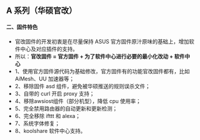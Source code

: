 ## A 系列（华硕官改）

#### 二、固件特色
* 官改固件的开发初衷是在尽量保持 ASUS 官方固件原汁原味的基础上，增加软件中心及对应插件的支持。
* 所以：**官改固件 = 官方固件 + 为了软件中心进行必要的最小化改动 + 软件中心**
* 1、使用官方固件源代码为基础修改，官方固件有的功能官改固件都有，比如 AiMesh、UU 加速器等；
* 2、移除固件 asd 组件，避免被华硕推送的规则误杀文件；
* 3、自带的 curl 开启 proxy 支持；
* 4、移除awsiost组件（部分机型），降低 cpu 使用率；
* 5、完全禁用路由器的自动更新和更新检测；
* 6、完全移除 ifttt 和 alexa；
* 7、系统字体修复；
* 8、koolshare 软件中心支持。









